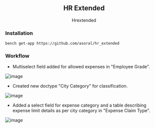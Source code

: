 <h2  align="center">HR Extended</h2>
<p align="center">Hrextended</p>
<h3>Installation</h3>
<p>
  
  `bench get-app https://github.com/asoral/hr_extended`
</p>
<h3>Workflow</h3>

* Multiselect field added for allowed expenses in "Employee Grade".

![image](https://github.com/asoral/hr_extended/raw/master/empgrade.png)

* Created new doctype "City Category" for classification.

![image](https://github.com/asoral/hr_extended/raw/master/citycat.png)

* Added a select field for expense category and a table describing expense limit details as per city category in "Expense Claim Type".

![image](https://github.com/asoral/hr_extended/raw/master/extype.png)


